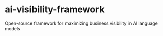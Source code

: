 # ai-visibility-framework
Open-source framework for maximizing business visibility in AI language models
